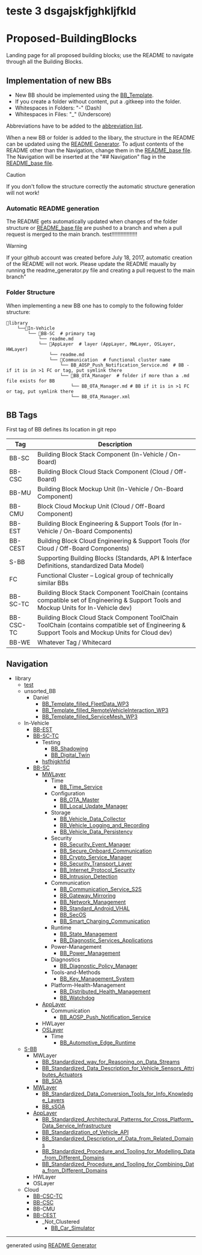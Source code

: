 # teste 3 dsgajskfjghkljfkld

# Proposed-BuildingBlocks

Landing page for all proposed building blocks; use the README to navigate through all the Building Blocks.

## Implementation of new BBs

- New BB should be implemented using the [BB_Template](/utils/BB_Template.md).  
- If you create a folder without content, put a .gitkeep into the folder.  
- Whitespaces in Folders: "-" (Dash)  
- Whitespaces in Files: "_" (Underscore)  

Abbreviations have to be added to the [abbreviation list](/utils/Abbreviations.md).

When a new BB or folder is added to the libary, the structure in the README can be updated using 
the [README Generator](/scripts/readme_generator.py). To adjust contents of the README other than 
the Navigation, change them in the [README_base file](/utils/README_base.md). The Navigation will 
be inserted at the "## Navigation" flag in the [README_base file](/utils/README_base.md).

> [!CAUTION]
> If you don't follow the structure correctly the automatic structure generation will not work!

### Automatic README generation

The README gets automatically updated when changes of the folder structure or [README_base file](/utils/README_base.md) are pushed to a branch and when a pull request is merged to the main branch. test!!!!!!!!!!!!!!!!!

> [!Warning]
>If your github account was created before July 18, 2017, automatic creation of the README will not work. Please update the README maually by running the readme_generator.py file and creating a pull request to the main branch"

### Folder Structure

When implementing a new BB one has to comply to the following folder structure:

```
📁library
    └──📁In-Vehicle
        └── 📁BB-SC  # primary tag
            └── readme.md  
            └── 📁AppLayer  # layer (AppLayer, MWLayer, OSLayer, HWLayer)
                └── readme.md  
                └── 📁Communication  # functional cluster name
                    └── BB_AOSP_Push_Notification_Service.md  # BB - if it is in >1 FC or tag, put symlink there
                    └── 📁BB_OTA_Manager  # folder if more than a .md file exists for BB
                        └── BB_OTA_Manager.md # BB if it is in >1 FC or tag, put symlink there
                        └── BB_OTA_Manager.xml 

```

## BB Tags

First tag of BB defines its location in git repo

|Tag|Description|
|----|----|
|BB-SC|Building Block Stack Component (In-Vehicle / On-Board)|
|BB-CSC|Building Block Cloud Stack Component (Cloud / Off-Board)|
|BB-MU|Building Block Mockup Unit (In-Vehicle / On-Board Component)|
|BB-CMU|Block Cloud Mockup Unit (Cloud / Off-Board Component)|
|BB-EST|Building Block Engineering & Support Tools (for In-Vehicle / On-Board Components)|
|BB-CEST|Building Block Cloud Engineering & Support Tools (for Cloud / Off-Board Components)|
|S-BB|Supporting Building Blocks (Standards, API & Interface Definitions, standardized Data Model)|
|FC|Functional Cluster – Logical group of technically similar BBs|
|BB-SC-TC|Building Block Stack Component ToolChain (contains compatible set of Engineering & Support Tools and Mockup Units for In-Vehicle dev)|
|BB-CSC-TC|Building Block Cloud Stack Component ToolChain ToolChain (contains compatible set of Engineering & Support Tools and Mockup Units for Cloud dev)|
|BB-WE|Whatever Tag / Whitecard|

## Navigation
- library
    - [test](/library/test/test.md)
    - unsorted_BB
        - Daniel
            - [BB_Template_filled_FleetData_WP3](/library/unsorted_BB/Daniel/BB_Template_filled_FleetData_WP3.md)
            - [BB_Template_filled_RemoteVehicleInteraction_WP3](/library/unsorted_BB/Daniel/BB_Template_filled_RemoteVehicleInteraction_WP3.md)
            - [BB_Template_filled_ServiceMesh_WP3](/library/unsorted_BB/Daniel/BB_Template_filled_ServiceMesh_WP3.md)
    - In-Vehicle
        - [BB-EST](/library/In-Vehicle/BB-EST/BB-EST.md)
        - [BB-SC-TC](/library/In-Vehicle/BB-SC-TC/BB-SC-TC.md)
            - Testing
                - [BB_Shadowing](/library/In-Vehicle/BB-SC-TC/Testing/BB_Shadowing.md)
                - [BB_Digital_Twin](/library/In-Vehicle/BB-SC-TC/Testing/BB_Digital_Twin.md)
            - [hsfhjgkhfjd](/library/In-Vehicle/BB-MU/hsfhjgkhfjd.md)
        - [BB-SC](/library/In-Vehicle/BB-SC/BB-SC.md)
            - [MWLayer](/library/In-Vehicle/BB-SC/MWLayer/MWLayer.md)
                - Time
                    - [BB_Time_Service](/library/In-Vehicle/BB-SC/MWLayer/Time/BB_Time_Service.md)
                - Configuration
                    - [BB_OTA_Master](/library/In-Vehicle/BB-SC/MWLayer/Configuration/BB_OTA_Master.md)
                    - [BB_Local_Update_Manager](/library/In-Vehicle/BB-SC/MWLayer/Configuration/BB_Local_Update_Manager.md)
                - Storage
                    - [BB_Vehicle_Data_Collector](/library/In-Vehicle/BB-SC/MWLayer/Storage/BB_Vehicle_Data_Collector.md)
                    - [BB_Vehicle_Logging_and_Recording](/library/In-Vehicle/BB-SC/MWLayer/Storage/BB_Vehicle_Logging_and_Recording.md)
                    - [BB_Vehicle_Data_Persistency](/library/In-Vehicle/BB-SC/MWLayer/Storage/BB_Vehicle_Data_Persistency.md)
                - Security
                    - [BB_Security_Event_Manager](/library/In-Vehicle/BB-SC/MWLayer/Security/BB_Security_Event_Manager.md)
                    - [BB_Secure_Onboard_Communication](/library/In-Vehicle/BB-SC/MWLayer/Security/BB_Secure_Onboard_Communication.md)
                    - [BB_Crypto_Service_Manager](/library/In-Vehicle/BB-SC/MWLayer/Security/BB_Crypto_Service_Manager.md)
                    - [BB_Security_Transport_Layer](/library/In-Vehicle/BB-SC/MWLayer/Security/BB_Security_Transport_Layer.md)
                    - [BB_Internet_Protocol_Security](/library/In-Vehicle/BB-SC/MWLayer/Security/BB_Internet_Protocol_Security.md)
                    - [BB_Intrusion_Detection](/library/In-Vehicle/BB-SC/MWLayer/Security/BB_Intrusion_Detection.md)
                - Communication
                    - [BB_Communication_Service_S2S](/library/In-Vehicle/BB-SC/MWLayer/Communication/BB_Communication_Service_S2S.md)
                    - [BB_Gateway_Mirroring](/library/In-Vehicle/BB-SC/MWLayer/Communication/BB_Gateway_Mirroring.md)
                    - [BB_Network_Management](/library/In-Vehicle/BB-SC/MWLayer/Communication/BB_Network_Management.md)
                    - [BB_Standard_Android_VHAL](/library/In-Vehicle/BB-SC/MWLayer/Communication/BB_Standard_Android_VHAL.md)
                    - [BB_SecOS](/library/In-Vehicle/BB-SC/MWLayer/Communication/BB_SecOS.md)
                    - [BB_Smart_Charging_Communication](/library/In-Vehicle/BB-SC/MWLayer/Communication/BB_Smart_Charging_Communication.md)
                - Runtime
                    - [BB_State_Management](/library/In-Vehicle/BB-SC/MWLayer/Runtime/BB_State_Management.md)
                    - [BB_Diagnostic_Services_Applications](/library/In-Vehicle/BB-SC/MWLayer/Runtime/BB_Diagnostic_Services_Applications.md)
                - Power-Management
                    - [BB_Power_Management](/library/In-Vehicle/BB-SC/MWLayer/Power-Management/BB_Power_Management.md)
                - Diagnostics
                    - [BB_Diagnostic_Policy_Manager](/library/In-Vehicle/BB-SC/MWLayer/Diagnostics/BB_Diagnostic_Policy_Manager.md)
                - Tools-and-Methods
                    - [BB_Key_Management_System](/library/In-Vehicle/BB-SC/MWLayer/Tools-and-Methods/BB_Key_Management_System.md)
                - Platform-Health-Management
                    - [BB_Distributed_Health_Management](/library/In-Vehicle/BB-SC/MWLayer/Platform-Health-Management/BB_Distributed_Health_Management.md)
                    - [BB_Watchdog](/library/In-Vehicle/BB-SC/MWLayer/Platform-Health-Management/BB_Watchdog.md)
            - [AppLayer](/library/In-Vehicle/BB-SC/AppLayer/AppLayer.md)
                - Communication
                    - [BB_AOSP_Push_Notification_Service](/library/In-Vehicle/BB-SC/AppLayer/Communication/BB_AOSP_Push_Notification_Service.md)
            - HWLayer
            - [OSLayer](/library/In-Vehicle/BB-SC/OSLayer/OSLayer.md)
                - Time
                    - [BB_Automotive_Edge_Runtime](/library/In-Vehicle/BB-SC/OSLayer/Time/BB_Automotive_Edge_Runtime.md)
    - [S-BB](/library/S-BB/S-BB.md)
        - MWLayer
            - [BB_Standardized_way_for_Reasoning_on_Data_Streams](/library/S-BB/MWLayer/BB_Standardized_way_for_Reasoning_on_Data_Streams.md)
            - [BB_Standardized_Data_Description_for_Vehicle_Sensors_Attributes_Actuators](/library/S-BB/MWLayer/BB_Standardized_Data_Description_for_Vehicle_Sensors_Attributes_Actuators.md)
            - [BB_SOA](/library/S-BB/MWLayer/BB_SOA.md)
        - [MWLayer](/library/S-BB/MWLayer/MWLayer.md)
            - [BB_Standardized_Data_Conversion_Tools_for_Info_Knowledge_Layers](/library/S-BB/MWLayer/BB_Standardized_Data_Conversion_Tools_for_Info_Knowledge_Layers.md)
            - [BB_sSOA](/library/S-BB/MWLayer/BB_sSOA.md)
        - [AppLayer](/library/S-BB/AppLayer/AppLayer.md)
            - [BB_Standardized_Architectural_Patterns_for_Cross_Platform_Data_Service_Infrastructure](/library/S-BB/AppLayer/BB_Standardized_Architectural_Patterns_for_Cross_Platform_Data_Service_Infrastructure.md)
            - [BB_Standardization_of_Vehicle_API](/library/S-BB/AppLayer/BB_Standardization_of_Vehicle_API.md)
            - [BB_Standardized_Description_of_Data_from_Related_Domains](/library/S-BB/AppLayer/BB_Standardized_Description_of_Data_from_Related_Domains.md)
            - [BB_Standardized_Procedure_and_Tooling_for_Modelling_Data_from_Different_Domains](/library/S-BB/AppLayer/BB_Standardized_Procedure_and_Tooling_for_Modelling_Data_from_Different_Domains.md)
            - [BB_Standardized_Procedure_and_Tooling_for_Combining_Data_from_Different_Domains](/library/S-BB/AppLayer/BB_Standardized_Procedure_and_Tooling_for_Combining_Data_from_Different_Domains.md)
        - HWLayer
        - OSLayer
    - Cloud
        - [BB-CSC-TC](/library/Cloud/BB-CSC-TC/BB-CSC-TC.md)
        - [BB-CSC](/library/Cloud/BB-CSC/BB-CSC.md)
        - BB-CMU
        - [BB-CEST](/library/Cloud/BB-CEST/BB-CEST.md)
            - _Not_Clustered
                - [BB_Car_Simulator](/library/Cloud/BB-CEST/_Not_Clustered/BB_Car_Simulator.md)
***
generated using [README Generator](/scripts/readme_generator.py)